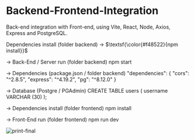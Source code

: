 # Backend-Frontend-Integration
Back-end integration with Front-end, using Vite, React, Node, Axios, Express and PostgreSQL.<br>

Dependencies install (folder backend) -> $\textsf{\color{#f48522}{npm install}}$

-> Back-End / Server run (folder backend)
npm start

-> Dependencies (package.json / folder backend)
"dependencies": {
    "cors": "^2.8.5",
    "express": "^4.19.2",
    "pg": "^8.12.0"
  }

-> Database (Postgre / PGAdmin)
CREATE TABLE users (
    username VARCHAR (30)
);

-> Dependencies install (folder frontend)
npm install

-> Front-End run (folder frontend)
npm run dev

![print-final](https://github.com/user-attachments/assets/0972e455-5087-4dd1-814e-7c4cd6577249)

